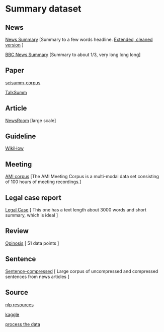 # Summary dataset

## News

[News Summary](https://www.kaggle.com/sunnysai12345/news-summary) \[Summary to a few words headline. [Extended, cleaned version](https://www.kaggle.com/edumunozsala/cleaned-news-summary) \]

[BBC News Summary](https://www.kaggle.com/pariza/bbc-news-summary) \[Summary to about 1/3, very long long long]

## Paper

[scisumm-corpus](https://github.com/WING-NUS/scisumm-corpus)

[TalkSumm](https://github.com/levguy/talksumm)

## Article

[NewsRoom](https://paperswithcode.com/dataset/newsroom) \[large scale\]

## Guideline

[WikiHow](https://www.kaggle.com/varunucl/wikihow-summarization)

## Meeting


[AMI corpus](https://github.com/gcunhase/AMICorpusXML) \[The AMI Meeting Corpus is a multi-modal data set consisting of 100 hours of meeting recordings.\]

## Legal case report

[Legal Case](https://archive.ics.uci.edu/ml/datasets/Legal+Case+Reports) \[ This one has a text length about 3000 words and short summary, which is ideal \]

## Review

[Opinosis](http://kavita-ganesan.com/opinosis-opinion-dataset/#.YLu3Ky21FQI) \[ 51 data points \]

## Sentence

[Sentence-compressed](https://paperswithcode.com/dataset/sentence-compression) \[ Large corpus of uncompressed and compressed sentences from news articles \]


## Source

[nlp resources](https://github.com/mathsyouth/awesome-text-summarization)

[kaggle](https://www.kaggle.com)


[process the data](https://github.com/abisee/cnn-dailymail)
